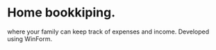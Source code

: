 # Home bookkiping.

  where your family can keep track of expenses and income.
Developed using WinForm.  
